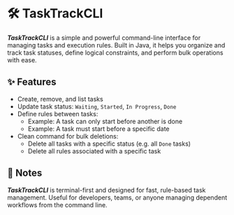 # 🛠️ **TaskTrackCLI**

***TaskTrackCLI*** is a simple and powerful command-line interface for managing tasks and execution rules. Built in Java, it helps you organize and track task statuses, define logical constraints, and perform bulk operations with ease.

## ✨ Features

- Create, remove, and list tasks
- Update task status: `Waiting`, `Started`, `In Progress`, `Done`
- Define rules between tasks:
    - Example: A task can only start before another is done
    - Example: A task must start before a specific date
- Clean command for bulk deletions:
    - Delete all tasks with a specific status (e.g. all `Done` tasks)
    - Delete all rules associated with a specific task

## 📌 Notes

***TaskTrackCLI*** is terminal-first and designed for fast, rule-based task management. Useful for developers, teams, or anyone managing dependent workflows from the command line.